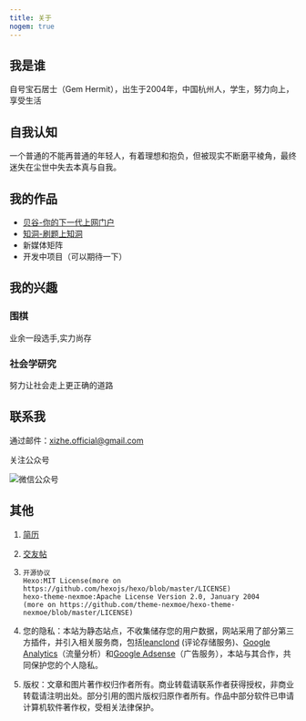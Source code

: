 ```yaml
---
title: 关于
nogem: true
---
```





## 我是谁

自号宝石居士（Gem Hermit），出生于2004年，中国杭州人，学生，努力向上，享受生活

## 自我认知

一个普通的不能再普通的年轻人，有着理想和抱负，但被现实不断磨平棱角，最终迷失在尘世中失去本真与自我。

## 我的作品

- [贝谷-你的下一代上网门户](https://bago.top)
- [知洞-刷题上知洞](https://intellici.bago.top)
- 新媒体矩阵
- 开发中项目（可以期待一下）

## 我的兴趣

### 围棋

业余一段选手,实力尚存

### 社会学研究

努力让社会走上更正确的道路

## 联系我

通过邮件：xizhe.official@gmail.com

关注公众号

![微信公众号](https://s21.ax1x.com/2025/02/17/pEMEbgH.png)

## 其他

1. [简历](/cv.html)

2. [交友帖](/blinddate.html)

3.  ```
    开源协议
    Hexo:MIT License(more on https://github.com/hexojs/hexo/blob/master/LICENSE)
    hexo-theme-nexmoe:Apache License Version 2.0, January 2004
    (more on https://github.com/theme-nexmoe/hexo-theme-nexmoe/blob/master/LICENSE)     
    ```
    
4. 您的隐私：本站为静态站点，不收集储存您的用户数据，网站采用了部分第三方插件，并引入相关服务商，包括[leanclond](https://www.leancloud.cn/) (评论存储服务)、[Google Analytics](https://analytics.google.com/)（流量分析）和[Google Adsense](https://www.google.com/adsense)（广告服务），本站与其合作，共同保护您的个人隐私。

5. 版权：文章和图片著作权归作者所有。商业转载请联系作者获得授权，非商业转载请注明出处。部分引用的图片版权归原作者所有。作品中部分软件已申请计算机软件著作权，受相关法律保护。